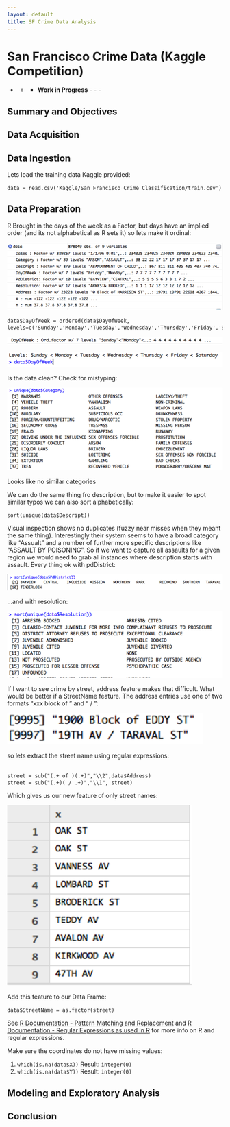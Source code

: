```yaml
---
layout: default
title: SF Crime Data Analysis
---
```

# San Francisco Crime Data (Kaggle Competition)

- - - **Work in Progress** - - -

## Summary and Objectives

## Data Acquisition

## Data Ingestion
Lets load the training data Kaggle provided:

```Rscript
data = read.csv('Kaggle/San Francisco Crime Classification/train.csv')
```

## Data Preparation

R Brought in the days of the week as a Factor, but days have an implied order (and its not alphabetical as R sets it) so lets make it ordinal: 

![View of R Environment showing the days column as a Factor not ordinal.](images/SfDataAnalysis/DataPrep1.png)

```Rscript
data$DayOfWeek = ordered(data$DayOfWeek, levels=c('Sunday','Monday','Tuesday','Wednesday','Thursday','Friday','Saturday'))
```

![Days of week is now considered ordinal in R](images/SfDataAnalysis/DataPrep2.png)


![This image shows the order of the days of the week.](images/SfDataAnalysis/DataPrep3.png)

Is the data clean? 
Check for mistyping:


![Shows the unique values for the Category of crime column](images/SfDataAnalysis/DataPrep4.png)
 
Looks like no similar categories 

We can do the same thing fro description, but to make it easier to spot similar typos we can also sort alphabetically:

```Rscript
sort(unique(data$Descript))
```

Visual inspection shows no duplicates (fuzzy near misses when they meant the same thing). Interestingly their system seems to have a broad category like “Assualt” and a number of further more specific descriptions like “ASSAULT BY POISONING”. So if we want to capture all assaults for a given region we would need to grab all instances where description starts with assault.
Every thing ok with pdDistrict:


![Shows the unique districts for policing in the city.](images/SfDataAnalysis/DataPrep5.png)

…and with resolution:


![Shows the resolution of the call to 911](images/SfDataAnalysis/DataPrep6.png)

If I want to see crime by street, address feature makes that difficult. What would be better if a StreetName feature. The address entries use one of two formats “xxx block of <street name>” and “<street name> / <other street name>”:


![Shows the two patterns for addresses in the dataset.](images/SfDataAnalysis/DataPrep7.png)
 
so lets extract the street name using regular expressions:

```splus

street = sub("(.+ of )(.+)","\\2",data$Address)
street = sub("(.+)( / .+)","\\1", street)

```

Which gives us our new feature of only street names:


![Shows that we can extract the street name from the addresses.](images/SfDataAnalysis/DataPrep8.png)
 
Add this feature to our Data Frame: 

```splus
data$StreetName = as.factor(street)
```

See [R Documentation - Pattern Matching and Replacement](https://stat.ethz.ch/R-manual/R-devel/library/base/html/grep.html)  and [R Documentation - Regular Expressions as used in R](https://stat.ethz.ch/R-manual/R-devel/library/base/html/regex.html)  for more info on R and regular expressions.

Make sure the coordinates do not have missing values:

1. ```which(is.na(data$X))``` Result: ```integer(0)```
2. ```which(is.na(data$Y))``` Result: ```integer(0)```


## Modeling and Exploratory Analysis

## Conclusion
